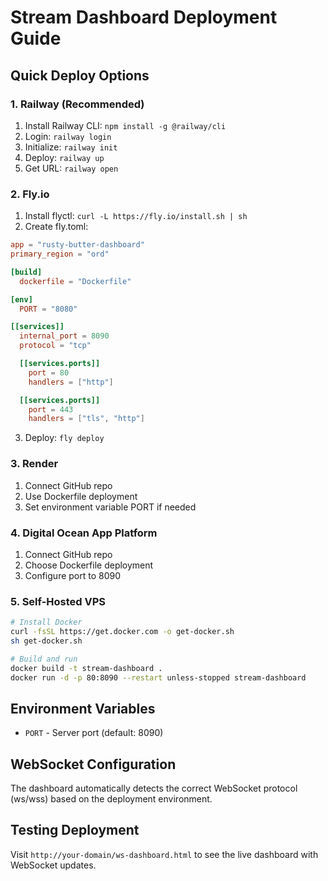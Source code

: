 # Stream Dashboard Deployment Guide

## Quick Deploy Options

### 1. Railway (Recommended)
1. Install Railway CLI: `npm install -g @railway/cli`
2. Login: `railway login`
3. Initialize: `railway init`
4. Deploy: `railway up`
5. Get URL: `railway open`

### 2. Fly.io
1. Install flyctl: `curl -L https://fly.io/install.sh | sh`
2. Create fly.toml:
```toml
app = "rusty-butter-dashboard"
primary_region = "ord"

[build]
  dockerfile = "Dockerfile"

[env]
  PORT = "8080"

[[services]]
  internal_port = 8090
  protocol = "tcp"

  [[services.ports]]
    port = 80
    handlers = ["http"]

  [[services.ports]]
    port = 443
    handlers = ["tls", "http"]
```
3. Deploy: `fly deploy`

### 3. Render
1. Connect GitHub repo
2. Use Dockerfile deployment
3. Set environment variable PORT if needed

### 4. Digital Ocean App Platform
1. Connect GitHub repo
2. Choose Dockerfile deployment
3. Configure port to 8090

### 5. Self-Hosted VPS
```bash
# Install Docker
curl -fsSL https://get.docker.com -o get-docker.sh
sh get-docker.sh

# Build and run
docker build -t stream-dashboard .
docker run -d -p 80:8090 --restart unless-stopped stream-dashboard
```

## Environment Variables
- `PORT` - Server port (default: 8090)

## WebSocket Configuration
The dashboard automatically detects the correct WebSocket protocol (ws/wss) based on the deployment environment.

## Testing Deployment
Visit `http://your-domain/ws-dashboard.html` to see the live dashboard with WebSocket updates.